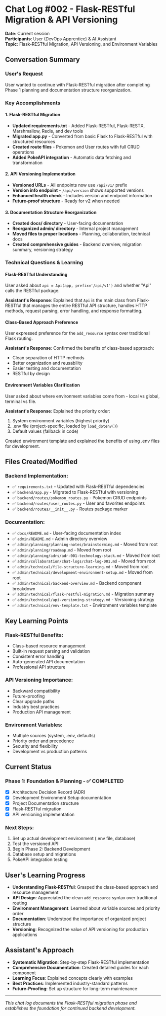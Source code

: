 # Chat Log #002 - Flask-RESTful Migration & API Versioning

**Date**: Current session  
**Participants**: User (DevOps Apprentice) & AI Assistant  
**Topic**: Flask-RESTful Migration, API Versioning, and Environment Variables

## Conversation Summary

### User's Request
User wanted to continue with Flask-RESTful migration after completing Phase 1 planning and documentation structure reorganization.

### Key Accomplishments

#### 1. **Flask-RESTful Migration**
- **Updated requirements.txt** - Added Flask-RESTful, Flask-RESTX, Marshmallow, Redis, and dev tools
- **Migrated app.py** - Converted from basic Flask to Flask-RESTful with structured resources
- **Created route files** - Pokemon and User routes with full CRUD operations
- **Added PokeAPI integration** - Automatic data fetching and transformation

#### 2. **API Versioning Implementation**
- **Versioned URLs** - All endpoints now use `/api/v1/` prefix
- **Version info endpoint** - `/api/version` shows supported versions
- **Enhanced health check** - Includes version and endpoint information
- **Future-proof structure** - Ready for v2 when needed

#### 3. **Documentation Structure Reorganization**
- **Created docs/ directory** - User-facing documentation
- **Reorganized admin/ directory** - Internal project management
- **Moved files to proper locations** - Planning, collaboration, technical docs
- **Created comprehensive guides** - Backend overview, migration summary, versioning strategy

### Technical Questions & Learning

#### **Flask-RESTful Understanding**
User asked about `api = Api(app, prefix='/api/v1')` and whether "Api" calls the RESTful package.

**Assistant's Response**: Explained that `Api` is the main class from Flask-RESTful that manages the entire RESTful API structure, handles HTTP methods, request parsing, error handling, and response formatting.

#### **Class-Based Approach Preference**
User expressed preference for the `add_resource` syntax over traditional Flask routing.

**Assistant's Response**: Confirmed the benefits of class-based approach:
- Clean separation of HTTP methods
- Better organization and reusability
- Easier testing and documentation
- RESTful by design

#### **Environment Variables Clarification**
User asked about where environment variables come from - local vs global, terminal vs file.

**Assistant's Response**: Explained the priority order:
1. System environment variables (highest priority)
2. .env file (project-specific, loaded by `load_dotenv()`)
3. Default values (fallback in code)

Created environment template and explained the benefits of using .env files for development.

## Files Created/Modified

### **Backend Implementation**:
- ✅ `requirements.txt` - Updated with Flask-RESTful dependencies
- ✅ `backend/app.py` - Migrated to Flask-RESTful with versioning
- ✅ `backend/routes/pokemon_routes.py` - Pokemon CRUD endpoints
- ✅ `backend/routes/user_routes.py` - User and favorites endpoints
- ✅ `backend/routes/__init__.py` - Routes package marker

### **Documentation**:
- ✅ `docs/README.md` - User-facing documentation index
- ✅ `admin/README.md` - Admin directory overview
- ✅ `admin/planning/planning-notes/brainstorming.md` - Moved from root
- ✅ `admin/planning/roadmap.md` - Moved from root
- ✅ `admin/planning/adrs/adr-001-technology-stack.md` - Moved from root
- ✅ `admin/collaboration/chat-logs/chat-log-001.md` - Moved from root
- ✅ `admin/technical/file-structure-learning.md` - Moved from root
- ✅ `admin/technical/development-environment-setup.md` - Moved from root
- ✅ `admin/technical/backend-overview.md` - Backend component breakdown
- ✅ `admin/technical/flask-restful-migration.md` - Migration summary
- ✅ `admin/technical/api-versioning-strategy.md` - Versioning strategy
- ✅ `admin/technical/env-template.txt` - Environment variables template

## Key Learning Points

### **Flask-RESTful Benefits**:
- Class-based resource management
- Built-in request parsing and validation
- Consistent error handling
- Auto-generated API documentation
- Professional API structure

### **API Versioning Importance**:
- Backward compatibility
- Future-proofing
- Clear upgrade paths
- Industry best practices
- Production API management

### **Environment Variables**:
- Multiple sources (system, .env, defaults)
- Priority order and precedence
- Security and flexibility
- Development vs production patterns

## Current Status

### **Phase 1: Foundation & Planning** - ✅ COMPLETED
- [x] Architecture Decision Record (ADR)
- [x] Development Environment Setup documentation
- [x] Project Documentation structure
- [x] Flask-RESTful migration
- [x] API versioning implementation

### **Next Steps**:
1. Set up actual development environment (.env file, database)
2. Test the versioned API
3. Begin Phase 2: Backend Development
4. Database setup and migrations
5. PokeAPI integration testing

## User's Learning Progress

- **Understanding Flask-RESTful**: Grasped the class-based approach and resource management
- **API Design**: Appreciated the clean `add_resource` syntax over traditional routing
- **Environment Management**: Learned about variable sources and priority order
- **Documentation**: Understood the importance of organized project structure
- **Versioning**: Recognized the value of API versioning for production applications

## Assistant's Approach

- **Systematic Migration**: Step-by-step Flask-RESTful implementation
- **Comprehensive Documentation**: Created detailed guides for each component
- **Learning Focus**: Explained concepts clearly with examples
- **Best Practices**: Implemented industry-standard patterns
- **Future-Proofing**: Set up structure for long-term maintenance

---

*This chat log documents the Flask-RESTful migration phase and establishes the foundation for continued backend development.*
